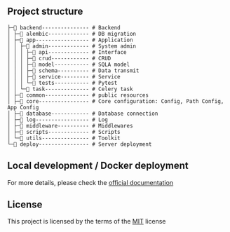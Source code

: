 ## Project structure
```
├─📁 backend--------------- # Backend
│ ├─📁 alembic------------- # DB migration
│ ├─📁 app----------------- # Application
│ │ ├─📁 admin------------- # System admin
│ │ │ ├─📁 api------------- # Interface
│ │ │ ├─📁 crud------------ # CRUD
│ │ │ ├─📁 model----------- # SQLA model
│ │ │ ├─📁 schema---------- # Data transmit
│ │ │ ├─📁 service--------- # Service
│ │ │ └─📁 tests----------- # Pytest
│ │ └─📁 task-------------- # Celery task
│ ├─📁 common-------------- # public resources
│ ├─📁 core---------------- # Core configuration: Config, Path Config, App Config
│ ├─📁 database------------ # Database connection
│ ├─📁 log----------------- # Log
│ ├─📁 middleware---------- # Middlewares
│ ├─📁 scripts------------- # Scripts
│ └─📁 utils--------------- # Toolkit
└─📁 deploy---------------- # Server deployment
```

## Local development / Docker deployment

For more details, please check
the [official documentation](https://fastapi-practices.github.io/fastapi_best_architecture_docs/)

## License

This project is licensed by the terms of
the [MIT](https://github.com/fastapi-practices/fastapi_best_architecture/blob/master/LICENSE) license

